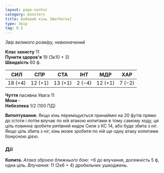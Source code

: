 ```yaml
---
layout: page-nontoc
category: monsters
title: Бойовий кінь [Warhorse]
type: Звір
tag: 0.5
---
```


_Звір великого розміру, невизначений_

**Клас захисту** 11    
**Пункти здоров'я** 19 (3к10 + 3)    
**Швидкість** 60 ф.

| СИЛ     | СПР     | СТА     | ІНТ    | МДР     | ХАР    |
| ------- | ------- | ------- | ------ | ------- | ------ |
| 18 (+4) | 12 (+1) | 13 (+1) | 2 (−4) | 12 (+1) | 7 (−2) |

**Чуття** пасивна Увага 11    
**Мови** -    
**Небезпека** 1/2 (100 ПД)

**Витоптування.** Якщо кінь переміщується принаймні на 20 футів прямо до істоти і потім влучає по ній атакою копитами в тому самому ходу, ця ціль повинна зробити рятівний кидок Сили з КС 14, або буде збита з ніг. Якщо ціль збита з ніг, кінь може зробити по ній ще одну атаку копитами бонусною дією.

### Дії
**Копита.** _Атака зброєю ближнього бою:_ +6 до влучання, досяжність 5 ф, одна ціль. _Влучання:_ 11 (2к6 + 4) дробильних ушкоджень. 

